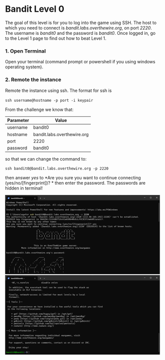 # Bandit Level 0

The goal of this level is for you to log into the game using SSH. The host to which you need to connect is *bandit.labs.overthewire.org*, on port *2220*. The username is *bandit0* and the password is *bandit0*. Once logged in, go to the Level 1 page to find out how to beat Level 1.

### 1. Open Terminal
Open your terminal (command prompt or powershell if you using windows operating system).

### 2. Remote the instance
Remote the instance using ssh. The format for ssh is 

`ssh username@hostname -p port -i keypair`

From the challenge we know that:

| Parameter | Value |
| ----------- | ----------- |
| username | bandit0 |
| hostname | bandit.labs.overthewire.org |
| port | 2220 |
| password | bandit0 |

so that we can change the command to:

```
ssh bandit0@bandit.labs.overthewire.org -p 2220
```

then answer *yes* to *Are you sure you want to continue connecting (yes/no/[fingerprint])? * then enter the password. The passwords are hidden in terminal!

![alt text](/OverTheWire/Bandit/images/Bandit0-1.png)
![alt text](/OverTheWire/Bandit/images/Bandit0-2.png)

